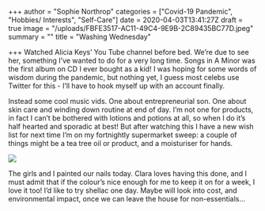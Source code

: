 +++
author = "Sophie Northrop"
categories = ["Covid-19 Pandemic", "Hobbies/ Interests", "Self-Care"]
date = 2020-04-03T13:41:27Z
draft = true
image = "/uploads/FBFE3517-AC11-49C4-9E9B-2C89435BC77D.jpeg"
summary = ""
title = "Washing Wednesday"

+++
Watched Alicia Keys’ You Tube channel before bed. We’re due to see her, something I’ve wanted to do for a very long time. Songs in A Minor was the first album on CD I ever bought as a kid! I was hoping for some words of wisdom during the pandemic, but nothing yet, I guess most celebs use Twitter for this - I’ll have to hook myself up with an account finally.

Instead some cool music vids. One about entrepreneurial son. One about skin care and winding down routine at end of day. I’m not one for products, in fact I can’t be bothered with lotions and potions at all, so when I do it’s half hearted and sporadic at best! But after watching this I have a new wish list for next time I’m on my fortnightly supermarket sweep: a couple of things might be a tea tree oil or product, and a moisturiser for hands.

![](/uploads/FEEF7F6F-BA1F-441C-BE81-AB2F055C8F0F.jpeg)

The girls and I painted our nails today. Clara loves having this done, and I must admit that if the colour’s nice enough for me to keep it on for a week, I love it too! I’d like to try shellac one day. Maybe will look into cost, and environmental impact, once we can leave the house for non-essentials...